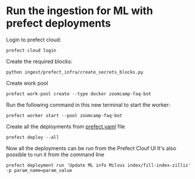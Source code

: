 # Run the ingestion for ML with prefect deployments

Login to prefect cloud:

```shell
prefect cloud login
```

Create the required blocks:

```shell
python ingest/prefect_infra/create_secrets_blocks.py
```

Create work pool

```shell
prefect work-pool create --type docker zoomcamp-faq-bot
```

Run the following command in this new terminal to start the worker:

```shell
prefect worker start --pool zoomcamp-faq-bot
```

Create all the deployments from [prefect.yaml](prefect.yaml) file

```shell
prefect deploy --all
```

Now all the deployments can be run from the Prefect Clouf UI
It's also possible to run it from the command line
```shell
prefect deployment run 'Update ML info Milvus index/fill-index-zilliz' -p param_name=param_value
```